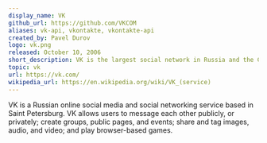 ```yaml
---
display_name: VK
github_url: https://github.com/VKCOM
aliases: vk-api, vkontakte, vkontakte-api
created_by: Pavel Durov
logo: vk.png
released: October 10, 2006
short_description: VK is the largest social network in Russia and the CIS.
topic: vk
url: https://vk.com/
wikipedia_url: https://en.wikipedia.org/wiki/VK_(service)
---
```

VK is a Russian online social media and social networking service based in Saint Petersburg. VK allows users to message each other publicly, or privately; create groups, public pages, and events; share and tag images, audio, and video; and play browser-based games.